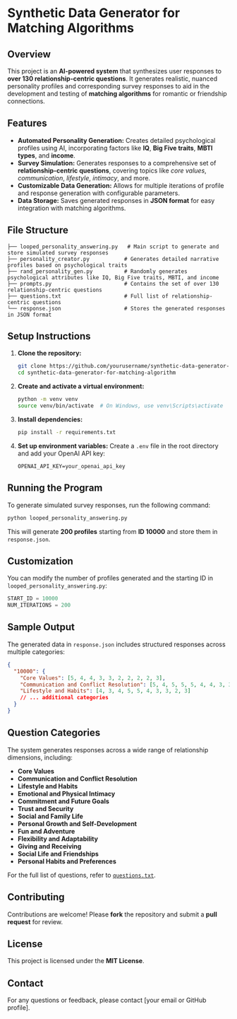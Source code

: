 # Synthetic Data Generator for Matching Algorithms

## Overview
This project is an **AI-powered system** that synthesizes user responses to **over 130 relationship-centric questions**. It generates realistic, nuanced personality profiles and corresponding survey responses to aid in the development and testing of **matching algorithms** for romantic or friendship connections.

## Features
- **Automated Personality Generation:** Creates detailed psychological profiles using AI, incorporating factors like **IQ**, **Big Five traits**, **MBTI types**, and **income**.
- **Survey Simulation:** Generates responses to a comprehensive set of **relationship-centric questions**, covering topics like *core values*, *communication*, *lifestyle*, *intimacy*, and more.
- **Customizable Data Generation:** Allows for multiple iterations of profile and response generation with configurable parameters.
- **Data Storage:** Saves generated responses in **JSON format** for easy integration with matching algorithms.

## File Structure
```plaintext
├── looped_personality_answering.py   # Main script to generate and store simulated survey responses
├── personality_creator.py           # Generates detailed narrative profiles based on psychological traits
├── rand_personality_gen.py          # Randomly generates psychological attributes like IQ, Big Five traits, MBTI, and income
├── prompts.py                       # Contains the set of over 130 relationship-centric questions
├── questions.txt                    # Full list of relationship-centric questions
└── response.json                    # Stores the generated responses in JSON format
```

## Setup Instructions
1. **Clone the repository:**
   ```bash
   git clone https://github.com/yourusername/synthetic-data-generator-for-matching-algorithm.git
   cd synthetic-data-generator-for-matching-algorithm
   ```

2. **Create and activate a virtual environment:**
   ```bash
   python -m venv venv
   source venv/bin/activate  # On Windows, use venv\Scripts\activate
   ```

3. **Install dependencies:**
   ```bash
   pip install -r requirements.txt
   ```

4. **Set up environment variables:**
   Create a `.env` file in the root directory and add your OpenAI API key:
   ```env
   OPENAI_API_KEY=your_openai_api_key
   ```

## Running the Program
To generate simulated survey responses, run the following command:
```bash
python looped_personality_answering.py
```
This will generate **200 profiles** starting from **ID 10000** and store them in `response.json`.

## Customization
You can modify the number of profiles generated and the starting ID in `looped_personality_answering.py`:
```python
START_ID = 10000
NUM_ITERATIONS = 200
```

## Sample Output
The generated data in `response.json` includes structured responses across multiple categories:
```json
{
  "10000": {
    "Core Values": [5, 4, 4, 3, 3, 2, 2, 2, 2, 3],
    "Communication and Conflict Resolution": [5, 4, 5, 5, 5, 4, 4, 3, 3, 5],
    "Lifestyle and Habits": [4, 3, 4, 5, 5, 4, 3, 3, 2, 3]
    // ... additional categories
  }
}
```

## Question Categories
The system generates responses across a wide range of relationship dimensions, including:

- **Core Values**
- **Communication and Conflict Resolution**
- **Lifestyle and Habits**
- **Emotional and Physical Intimacy**
- **Commitment and Future Goals**
- **Trust and Security**
- **Social and Family Life**
- **Personal Growth and Self-Development**
- **Fun and Adventure**
- **Flexibility and Adaptability**
- **Giving and Receiving**
- **Social Life and Friendships**
- **Personal Habits and Preferences**

For the full list of questions, refer to [`questions.txt`](questions.txt).

## Contributing
Contributions are welcome! Please **fork** the repository and submit a **pull request** for review.

## License
This project is licensed under the **MIT License**.

## Contact
For any questions or feedback, please contact [your email or GitHub profile].

